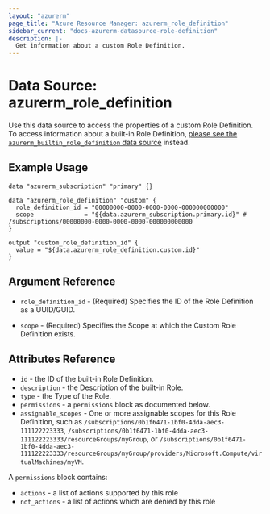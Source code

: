 ```yaml
---
layout: "azurerm"
page_title: "Azure Resource Manager: azurerm_role_definition"
sidebar_current: "docs-azurerm-datasource-role-definition"
description: |-
  Get information about a custom Role Definition.
---
```


# Data Source: azurerm_role_definition

Use this data source to access the properties of a custom Role Definition. To access information about a built-in Role Definition, [please see the `azurerm_builtin_role_definition` data source](builtin_role_definition.html) instead.

## Example Usage

```hcl
data "azurerm_subscription" "primary" {}

data "azurerm_role_definition" "custom" {
  role_definition_id = "00000000-0000-0000-0000-000000000000"
  scope              = "${data.azurerm_subscription.primary.id}" # /subscriptions/00000000-0000-0000-0000-000000000000
}

output "custom_role_definition_id" {
  value = "${data.azurerm_role_definition.custom.id}"
}
```

## Argument Reference

* `role_definition_id` - (Required) Specifies the ID of the Role Definition as a UUID/GUID.

* `scope` - (Required) Specifies the Scope at which the Custom Role Definition exists.

## Attributes Reference

* `id` - the ID of the built-in Role Definition.
* `description` - the Description of the built-in Role.
* `type` - the Type of the Role.
* `permissions` - a `permissions` block as documented below.
* `assignable_scopes` - One or more assignable scopes for this Role Definition, such as `/subscriptions/0b1f6471-1bf0-4dda-aec3-111122223333`, `/subscriptions/0b1f6471-1bf0-4dda-aec3-111122223333/resourceGroups/myGroup`, or `/subscriptions/0b1f6471-1bf0-4dda-aec3-111122223333/resourceGroups/myGroup/providers/Microsoft.Compute/virtualMachines/myVM`.

A `permissions` block contains:

* `actions` - a list of actions supported by this role
* `not_actions` - a list of actions which are denied by this role
